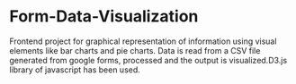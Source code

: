 # Form-Data-Visualization

 Frontend project for graphical representation of information using visual elements like bar charts and pie charts. Data is read from a CSV file generated from google forms, processed and the output is visualized.D3.js library of javascript has been used.
 
